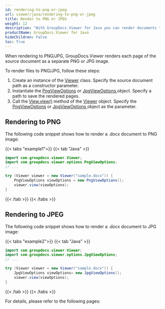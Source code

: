 ```yaml
---
id: rendering-to-png-or-jpeg
url: viewer/java/rendering-to-png-or-jpeg
title: Render to PNG or JPEG
weight: 12
description: "With GroupDocs.Viewer for Java you can render documents to PNG and JPEG formats."
productName: GroupDocs.Viewer for Java
hideChildren: False
toc: True
---
```

When rendering to PNG/JPG, GroupDocs.Viewer renders each page of the source document as a separate PNG or JPG image.

To render files to PNG/JPG, follow these steps:

1. Create an instance of the [Viewer](https://reference.groupdocs.com/viewer/java/com.groupdocs.viewer/Viewer) class. Specify the source document path as a constructor parameter.
2. Instantiate the [PngViewOptions](https://reference.groupdocs.com/viewer/java/com.groupdocs.viewer.options/pngviewoptions/) or [JpgViewOptions ](https://reference.groupdocs.com/viewer/java/com.groupdocs.viewer.options/jpgviewoptions/) object. Specify a path to save the rendered  pages.
3. Call the [View.view()](https://reference.groupdocs.com/viewer/java/com.groupdocs.viewer/viewer/#view-com.groupdocs.viewer.options.ViewOptions-) method of the [Viewer](https://reference.groupdocs.com/viewer/java/com.groupdocs.viewer/Viewer) object. Specify the [PngViewOptions](https://reference.groupdocs.com/viewer/java/com.groupdocs.viewer.options/pngviewoptions/) or [JpgViewOptions ](https://reference.groupdocs.com/viewer/java/com.groupdocs.viewer.options/jpgviewoptions/) object as the parameter.

## Rendering to PNG

The following code snippet shows how to render a .docx document to PNG image:

{{< tabs "example1">}}
{{< tab "Java" >}}
```java
import com.groupdocs.viewer.Viewer;
import com.groupdocs.viewer.options.PngViewOptions;
// ...

try (Viewer viewer = new Viewer("sample.docx")) {
    PngViewOptions viewOptions = new PngViewOptions();
    viewer.view(viewOptions);
}
```
{{< /tab >}}
{{< /tabs >}}

## Rendering to JPEG

The following code snippet shows how to render a .docx document to JPG image:

{{< tabs "example2">}}
{{< tab "Java" >}}
```java
import com.groupdocs.viewer.Viewer;
import com.groupdocs.viewer.options.JpgViewOptions;
// ...

try (Viewer viewer = new Viewer("sample.docx")) {
    JpgViewOptions viewOptions= new JpgViewOptions();
    viewer.view(viewOptions);
}
```
{{< /tab >}}
{{< /tabs >}}

For details, please refer to the following pages: